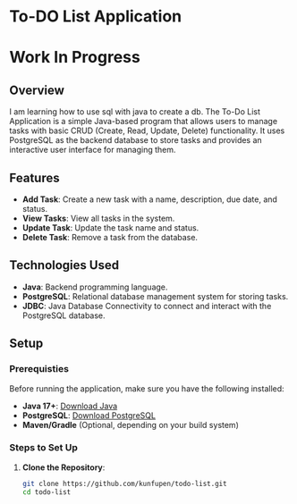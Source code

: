 # To-DO List Application
# Work In Progress

## Overview
I am learning how to use sql with java to create a db.
The To-Do List Application is a simple Java-based program that allows users to manage tasks with basic CRUD (Create, Read, Update, Delete) functionality. It uses PostgreSQL as the backend database to store tasks and provides an interactive user interface for managing them.

## Features
- **Add Task**: Create a new task with a name, description, due date, and status.
- **View Tasks**: View all tasks in the system.
- **Update Task**: Update the task name and status.
- **Delete Task**: Remove a task from the database.

## Technologies Used
- **Java**: Backend programming language.
- **PostgreSQL**: Relational database management system for storing tasks.
- **JDBC**: Java Database Connectivity to connect and interact with the PostgreSQL database.

## Setup

### Prerequisties
Before running the application, make sure you have the following installed:
- **Java 17+**: [Download Java](https://www.oracle.com/java/technologies/javase-jdk17-downloads.html)
- **PostgreSQL**: [Download PostgreSQL](https://www.postgresql.org/download/)
- **Maven/Gradle** (Optional, depending on your build system)

### Steps to Set Up

1. **Clone the Repository**:
    ```bash
    git clone https://github.com/kunfupen/todo-list.git
    cd todo-list
